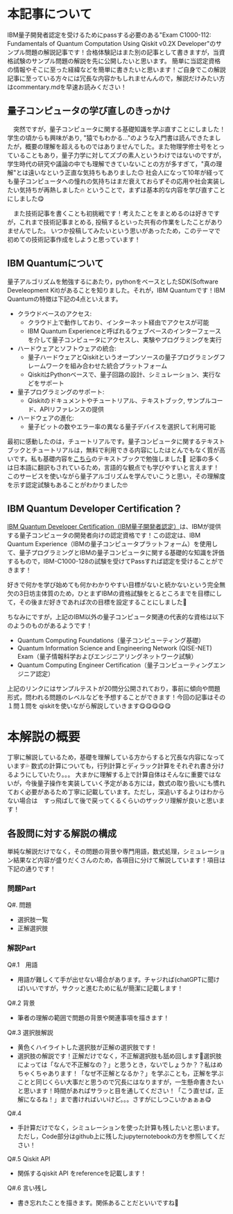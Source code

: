 # 本記事について
IBM量子開発者認定を受けるためにpassする必要のある"Exam C1000-112: Fundamentals of Quantum Computation Using Qiskit v0.2X Developer"のサンプル問題の解説記事です！合格体験記はまた別の記事として書きますが，当資格試験のサンプル問題の解説を先に公開したいと思います。
簡単に当認定資格の情報やそこに至った経緯などを簡単に書きたいと思います！ご自身でこの解説記事に至っている方々には冗長な内容かもしれませんんので，解説だけみたい方はcommentary.mdを早速お読みください！


## 量子コンピュータの学び直しのきっかけ
　突然ですが，量子コンピュータに関する基礎知識を学ぶ直すことにしました！
学生の頃からも興味があり, "猿でもわかる..."のような入門書は読んできたましたが，概要の理解を超えるものではありませんでした。また物理学修士号をとっていることもあり，量子力学に対してズブの素人というわけではないのですが，学生時代の研究や議論の中でも理解できていないことの方が多すぎて，"真の理解"とは遠いなという正直な気持ちもありました🙃 社会人になって10年が経っても量子コンピュータへの憧れの気持ちはまだ衰えておらずその応用や社会実装したい気持ちが再熱しました🔥 ということで，まずは基本的な内容を学び直すことにしました😋　　

　また技術記事を書くことも初挑戦です！考えたことをまとめるのは好きですが，これまで技術記事まとめる, 投稿するといった共有の作業をしたことがありませんでした。
いつか投稿してみたいという思いがあったため，このテーマで初めての技術記事作成をしようと思っています！

## IBM Quantumについて
量子アルゴリズムを勉強するにあたり，pythonをベースとしたSDK(Software Develeopment Kit)があることを知りました。それが，IBM Quantumです！IBM Quantumの特徴は下記の4点といえます。

- クラウドベースのアクセス:<br>
  - クラウド上で動作しており、インターネット経由でアクセスが可能
  - IBM Quantum Experienceと呼ばれるウェブベースのインターフェースを介して量子コンピュータにアクセスし、実験やプログラミングを実行
- ハードウェアとソフトウェアの統合:<br>
  - 量子ハードウェアとQiskitというオープンソースの量子プログラミングフレームワークを組み合わせた統合プラットフォーム
  - QiskitはPythonベースで、量子回路の設計、シミュレーション、実行などをサポート
- 量子プログラミングのサポート:<br>
  - Qiskitのドキュメントやチュートリアル、テキストブック, サンプルコード、APIリファレンスの提供
- ハードウェアの進化:<br>
  - 量子ビットの数やエラー率の異なる量子デバイスを選択して利用可能

最初に感動したのは，チュートリアルです。量子コンピュータに関するテキストブックとチュートリアルは，無料で利用できる内容にしたはとんでもなく質が高いです。私も基礎内容を[こちら](https://qiskit.org/learn/)のテキストブックで勉強しました📕&nbsp; 記事の多くは日本語に翻訳もされているため，言語的な観点でも学びやすいと言えます！<br>
このサービスを使いながら量子アルゴリズムを学んでいこうと思い，その理解度を示す認定試験もあることがわかりました🤓

## IBM Quantum Developer Certification？
[IBM Quantum Developer Certification（IBM量子開発者認定）](https://www.ibm.com/training/certification/C0010300#:~:text=on%20the%20exam.-,Sample,-Test)は、IBMが提供する量子コンピュータの開発者向けの認定資格です！この認定は、IBM Quantum Experience（IBMの量子コンピュータプラットフォーム）を使用して、量子プログラミングとIBMの量子コンピュータに関する基礎的な知識を評価するもので，IBM-C1000-128の試験を受けてPassすれば認定を受けることができます！

好きで何かを学び始めても何かわかりやすい目標がないと続かないという完全無欠の3日坊主体質のため，ひとまずIBMの資格試験をとるところまでを目標にして，その後まだ好きであれば次の目標を設定することにしました🌝

ちなみにですが，上記のIBM以外の量子コンピュータ関連の代表的な資格は以下のようのものがあるようです！
- Quantum Computing Foundations（量子コンピューティング基礎）
- Quantum Information Science and Engineering Network (QISE-NET) Exam（量子情報科学およびエンジニアリングネットワーク試験）
- Quantum Computing Engineer Certification（量子コンピューティングエンジニア認定）

上記のリンクにはサンプルテストが20問分公開されており，事前に傾向や問題形式，問われる問題のレベルなどを予想することができます！今回の記事はその１問１問を qiskitを使いながら解説していきます😋😋😋😋😋


# 本解説の概要
丁寧に解説しているため，基礎を理解している方からすると冗長な内容になっています💦
数式の計算についても，行列計算とディラック計算をそれぞれ書き分けるようにしていたり。。。
大まかに理解する上で計算自体はそんなに重要ではないが，今後量子操作を実装していく予定がある方には，数式の取り扱いにも慣れておく必要があるため丁寧に記載しています。ただし，深追いするよりはわからない場合は　すっ飛ばして後で戻ってくるくらいのザックリ理解が良いと思います！

## 各設問に対する解説の構成
単純な解説だけでなく，その問題の背景や専門用語，数式処理，シミュレーション結果など内容が盛りだくさんのため，各項目に分けて解説しています！項目は下記の通りです！

### 問題Part
Q#. 問題
- 選択肢一覧
- 正解選択肢 

### 解説Part
Q#.1　用語
  - 用語が難しくて手が出せない場合があります。チャジれば(chatGPTに聞けば)いいですが，サクッと進むために私が簡潔に記載します！

Q#.2 背景
  - 筆者の理解の範囲で問題の背景や関連事項を描きます！

Q#.3 選択肢解説
  - 黄色くハイライトした選択肢が正解の選択肢です！
  - 選択肢の解説です！正解だけでなく，不正解選択肢も舐め回します👅選択肢によっては「なんで不正解なの？」と思うとき，ないでしょうか？？私はめちゃくちゃあります！「なぜ不正解となるか？」を学ぶことも，正解を学ぶことと同じくらい大事だと思うので冗長にはなりますが，一生懸命書きたいと思います！時間があればサラッと目を通してください！「こう直せば，正解になるね！」まで書ければいいけど。。。さすがにしつこいかぁぁぁ😋

Q#.4
  - 手計算だけでなく，シミュレーションを使った計算も残したいと思います。ただし，Code部分はgithub上に残したjupyternotebookの方を参照してください！

Q#.5 Qiskit API
  - 関係するqiskit API をreferenceを記載します！

Q#.6 言い残し
  - 書き忘れたことを描きます。関係あることだといいですね💩
